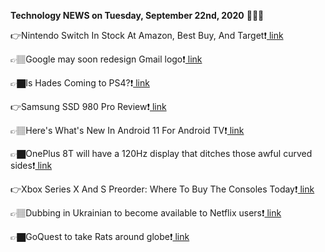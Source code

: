 <b>Technology NEWS on Tuesday, September 22nd, 2020</b> 📡📡📡 

👉Nintendo Switch In Stock At Amazon, Best Buy, And Target❗️<a href='https://techblock.club/?p=7371'> link</a>

👉🏽Google may soon redesign Gmail logo❗️<a href='https://techblock.club/?p=7373'> link</a>

👉🏿Is Hades Coming to PS4?❗️<a href='https://techblock.club/?p=7375'> link</a>

👉Samsung SSD 980 Pro Review❗️<a href='https://techblock.club/?p=7377'> link</a>

👉🏽Here's What's New In Android 11 For Android TV❗️<a href='https://techblock.club/?p=7379'> link</a>

👉🏿OnePlus 8T will have a 120Hz display that ditches those awful curved sides❗️<a href='https://techblock.club/?p=7381'> link</a>

👉Xbox Series X And S Preorder: Where To Buy The Consoles Today❗️<a href='https://techblock.club/?p=7383'> link</a>

👉🏽Dubbing in Ukrainian to become available to Netflix users❗️<a href='https://techblock.club/?p=7385'> link</a>

👉🏿GoQuest to take Rats around globe❗️<a href='https://techblock.club/?p=7387'> link</a>

